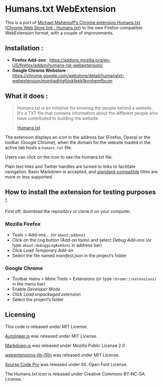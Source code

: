 # Humans.txt WebExtension

This is a port of [Michael Mahemoff’s Chrome extension Humans.txt](https://github.com/mahemoff/humanstxt) ([Chrome Web Store link : Humans.txt](https://chrome.google.com/webstore/detail/pocdghmbbodjiclginddlaimdaholhfk)) to the new Firefox-compatible WebExtension format, with a couple of improvements.

## Installation :

* **Firefox Add-ons** : <https://addons.mozilla.org/en-US/firefox/addon/humans-txt-webextension/>
* **Google Chrome Webstore** : <https://chrome.google.com/webstore/detail/humanstxt-webextension/monhadhlgfjjiokfekkllknnhemfbcon>


## What it does :

> Humans.txt is an initiative for knowing the people behind a website. It's a TXT file that contains information about the different people who have contributed to building the website.

> [Humans.txt](http://humanstxt.org)

The extension displays an icon in the address bar (Firefox, Opera) or the toolbar (Google Chrome), when the domain for the website loaded in the active tab hosts a `humans.txt` file.

Users can click on the icon to see the humans.txt file.

Plain text links and Twitter handles are turned to links to facilitate navigation. Basic Markdown is accepted, and [standard-compatible](http://humanstxt.org/Standard.html) titles are more or less supported.

## How to install the extension for testing purposes :

First off, download the repository or clone it on your computer.

### Mozilla Firefox

* Tools > Add-ons… (or `about:addons`)
* Click on the cog button (Add-on tools) and select *Debug Add-ons* (or type `about:debugging#addons` in address bar)
* Click *Load Temporary Add-on*
* Select the file named *manifest.json* in the project‘s folder


### Google Chrome

* Toolbar menu > More Tools > Extensions (or type `chrome://extensions/` in the menu bar)
* Enable *Developer Mode*
* Click *Load unpackaged extension*
* Select the project’s folder 

## Licensing

This code is released under MIT License.

[Autolinker.js](https://github.com/gregjacobs/Autolinker.js) was released under MIT License.

[Markdown.js](https://gist.github.com/fuzzyfox/5843166) was released under Mozilla Public License 2.0

[webextensions-lib-l10n](http://github.com/piroor/webextensions-lib-l10n) was released under MIT License.

[Sourse Code Pro](https://github.com/adobe-fonts/source-code-pro) was released under SIL Open Font License.

The Humans.txt Icon is released under Creative Commons BY-NC-SA License.

